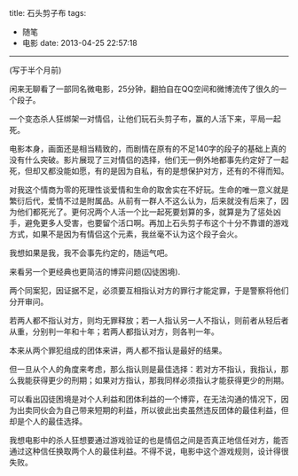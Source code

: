 title: 石头剪子布
tags:
  - 随笔
  - 电影
date: 2013-04-25 22:57:18
---

(写于半个月前)

闲来无聊看了一部同名微电影，25分钟，翻拍自在QQ空间和微博流传了很久的一个段子。

一个变态杀人狂绑架一对情侣，让他们玩石头剪子布，赢的人活下来，平局一起死。

电影本身，画面还是相当精致的，而剧情在原有的不足140字的段子的基础上真的没有什么突破。影片展现了三对情侣的选择，他们无一例外地都事先约定好了一起死，但却又都没能如愿，有的是因为自私，有的是想保护对方，还有的不得而知。

对我这个情商为零的死理性谈爱情和生命的取舍实在不好玩。生命的唯一意义就是繁衍后代，爱情不过是附属品。从前有一群人不这么认为，后来就没有后来了，因为他们都死光了。更何况两个人活一个比一起死要划算的多，就算是为了惩处凶手，避免更多人受害，也要留个活口啊。再加上石头剪子布这个十分不靠谱的游戏方式，如果不是因为有情侣这个元素，我丝毫不认为这个段子会火。

我想如果是我，我不会事先约定的，随运气吧。

来看另一个更经典也更简洁的博弈问题(囚徒困境).

两个同案犯，因证据不足，必须要互相指认对方的罪行才能定罪，于是警察将他们分开审问。

若两人都不指认对方，则均无罪释放；若一人指认另一人不指认，则前者从轻后者从重，分别判一年和十年；若两人都指认对方，则各判一年。

本来从两个罪犯组成的团体来讲，两人都不指认是最好的结果。

但一旦从个人的角度来考虑，那么指认则是最佳选择：若对方不指认，我指认，那么我能获得更少的刑期；如果对方指认，那我同样必须指认才能获得更少的刑期。

可以看出囚徒困境是对个人利益和团体利益的一个博弈，在无法沟通的情况下，因为出卖同伙会为自己带来短期的利益，所以彼此出卖虽然违反团体的最佳利益，但却是个人的最佳选择。

我想电影中的杀人狂想要通过游戏验证的也是情侣之间是否真正地信任对方，能否通过这种信任换取两个人的最佳利益。不得不说，电影中这个游戏规则，设计得很失败。